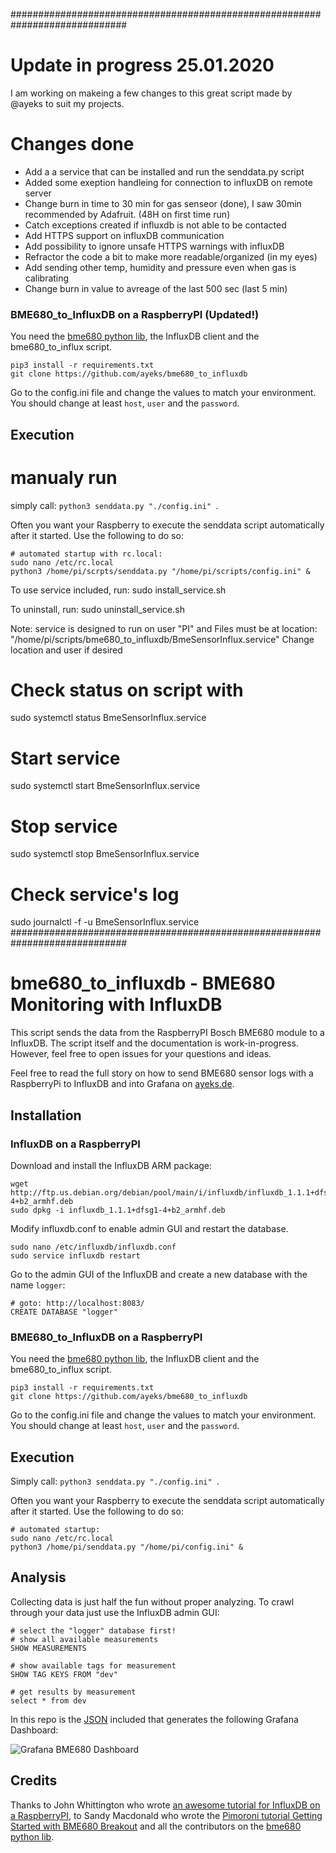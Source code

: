 #############################################################################
# Update in progress 25.01.2020
I am working on makeing a few changes to this great script made by @ayeks to suit my projects.

 # Changes done
- Add a a service that can be installed and run the senddata.py script 
- Added some exeption handleing for connection to influxDB on remote server
- Change burn in time to 30 min for gas senseor (done), I saw 30min recommended by Adafruit. (48H on first time run)
- Catch exceptions created if influxdb is not able to be contacted
- Add HTTPS support on influxDB communication
- Add possibility to ignore unsafe HTTPS warnings with influxDB
- Refractor the code a bit to make more readable/organized (in my eyes)
- Add sending other temp, humidity and pressure even when gas is calibrating
- Change burn in value to avreage of the last 500 sec (last 5 min)

### BME680_to_InfluxDB on a RaspberryPI (Updated!)

You need the [bme680 python lib](https://github.com/pimoroni/bme680), the InfluxDB client and the bme680_to_influx script.
```
pip3 install -r requirements.txt 
git clone https://github.com/ayeks/bme680_to_influxdb
```

Go to the config.ini file and change the values to match your environment. You should change at least `host`, `user` and the `password`.

## Execution
# manualy run 
simply call: `python3 senddata.py "./config.ini" `.

Often you want your Raspberry to execute the senddata script automatically after it started. Use the following to do so:
```
# automated startup with rc.local:
sudo nano /etc/rc.local
python3 /home/pi/scrpts/senddata.py "/home/pi/scripts/config.ini" &
```
To use service included, run:
sudo install_service.sh

To uninstall, run:
sudo uninstall_service.sh

Note: 
service is designed to run on user "PI" and 
Files must be at location: "/home/pi/scripts/bme680_to_influxdb/BmeSensorInflux.service"
Change location and user if desired
# Check status on script with
sudo systemctl status BmeSensorInflux.service 
# Start service 
sudo systemctl start BmeSensorInflux.service 
# Stop service 
sudo systemctl stop BmeSensorInflux.service
# Check service's log 
sudo journalctl -f -u BmeSensorInflux.service
#############################################################################

# bme680_to_influxdb - BME680 Monitoring with InfluxDB

This script sends the data from the RaspberryPI Bosch BME680 module to a InfluxDB. The script itself and the documentation is work-in-progress. However, feel free to open issues for your questions and ideas.

Feel free to read the full story on how to send BME680 sensor logs with a RaspberryPi to InfluxDB and into Grafana on [ayeks.de](https://ayeks.de/post/2018-05-29-bme680-influxdb-grafana/).

## Installation

### InfluxDB on a RaspberryPI

Download and install the InfluxDB ARM package: 
```
wget http://ftp.us.debian.org/debian/pool/main/i/influxdb/influxdb_1.1.1+dfsg1-4+b2_armhf.deb
sudo dpkg -i influxdb_1.1.1+dfsg1-4+b2_armhf.deb 

```

Modify influxdb.conf to enable admin GUI and restart the database.
```
sudo nano /etc/influxdb/influxdb.conf 
sudo service influxdb restart
```

Go to the admin GUI of the InfluxDB and create a new database with the name `logger`:
```
# goto: http://localhost:8083/
CREATE DATABASE "logger"
```


### BME680_to_InfluxDB on a RaspberryPI

You need the [bme680 python lib](https://github.com/pimoroni/bme680), the InfluxDB client and the bme680_to_influx script.
```
pip3 install -r requirements.txt 
git clone https://github.com/ayeks/bme680_to_influxdb
```

Go to the config.ini file and change the values to match your environment. You should change at least `host`, `user` and the `password`.


## Execution

Simply call: `python3 senddata.py "./config.ini" `.

Often you want your Raspberry to execute the senddata script automatically after it started. Use the following to do so:
```
# automated startup:
sudo nano /etc/rc.local
python3 /home/pi/senddata.py "/home/pi/config.ini" &
```


## Analysis
Collecting data is just half the fun without proper analyzing. To crawl through your data just use the InfluxDB admin GUI:
```
# select the "logger" database first!
# show all available measurements
SHOW MEASUREMENTS

# show available tags for measurement
SHOW TAG KEYS FROM "dev"

# get results by measurement
select * from dev

```

In this repo is the [JSON](./grafana_dashboard.json) included that generates the following Grafana Dashboard:

![Grafana BME680 Dashboard](https://ayeks.de/assets/blog/2018-05-29-bme680-influxdb-grafana/grafana-complete-bme680.png)

## Credits

Thanks to John Whittington who wrote [an awesome tutorial for InfluxDB on a RaspberryPI](https://engineer.john-whittington.co.uk/2016/11/raspberry-pi-data-logger-influxdb-grafana/), to Sandy Macdonald who wrote the [Pimoroni tutorial Getting Started with BME680 Breakout](https://learn.pimoroni.com/tutorial/sandyj/getting-started-with-bme680-breakout) and all the contributors on the [bme680 python lib](https://github.com/pimoroni/bme680).

